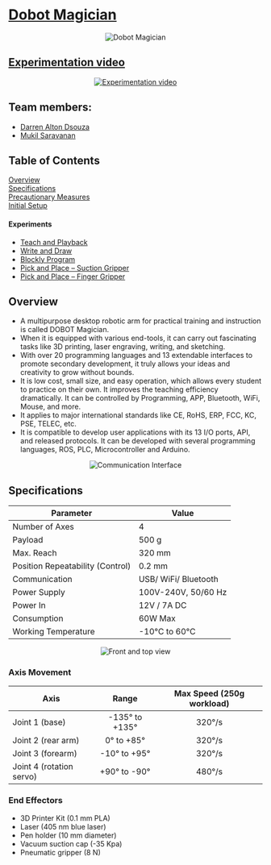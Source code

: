 # [Dobot Magician](https://en.dobot.cn/products/education/magician.html)
<p align="center">
  <img src="https://user-images.githubusercontent.com/47444101/183492350-f00ab8fe-537c-4e52-ac50-b23d57754494.png" title="Dobot Magician">
</p>

## [Experimentation video](https://youtube.com/watch?v=b8mPO83Yg0A)
<div align="center">
  <a href="https://www.youtube.com/watch?v=b8mPO83Yg0A"> <img src="https://img.youtube.com/vi/b8mPO83Yg0A/0.jpg" alt="Experimentation video"></a>
</div>

## Team members:
- [Darren Alton Dsouza](https://in.linkedin.com/in/darren-d-souza-189b251a4)
- [Mukil Saravanan](https://www.linkedin.com/in/mukil-saravanan-18800285/)

## Table of Contents  
[Overview](#overview)  
[Specifications](#specifications) <br />
[Precautionary Measures](./precautions.md) <br />
[Initial Setup](./Initial%20Setup/README.md)
#### Experiments
  - [Teach and Playback](./Teach%20and%20Playback)
  - [Write and Draw](./Write%20and%20Draw)
  - [Blockly Program](./Blockly%20Program)
  - [Pick and Place – Suction Gripper](./Pick%20and%20Place%20–%20Suction%20Gripper)
  - [Pick and Place – Finger Gripper](./Pick%20and%20Place%20–%20Finger%20Gripper)

## Overview
- A multipurpose desktop robotic arm for practical training and instruction is called DOBOT Magician. 
- When it is equipped with various end-tools, it can carry out fascinating tasks like 3D printing, laser engraving, writing, and sketching. 
- With over 20 programming languages and 13 extendable interfaces to promote secondary development, it truly allows your ideas and creativity to grow without bounds.
- It is low cost, small size, and easy operation, which allows every student to practice on their own. It improves the teaching efficiency dramatically. It can be controlled by Programming, APP, Bluetooth, WiFi, Mouse, and more.
- It applies to major international standards like CE, RoHS, ERP, FCC, KC, PSE, TELEC, etc.
- It is compatible to develop user applications with its 13 I/O ports, API, and released protocols. It can be developed with several programming languages, ROS, PLC, Microcontroller and Arduino.

<p align="center">
  <img src="https://user-images.githubusercontent.com/71221825/183623925-a160953c-3376-4b7a-a1ac-9662f4a5ed90.png" title="Communication Interface">
</p>

## Specifications

| Parameter  |  Value |
| ------------- | ------------- |
| Number of Axes  |  4  |
| Payload | 500 g  |
| Max. Reach | 320 mm  |
| Position Repeatability (Control) | 0.2 mm  |
| Communication | USB/ WiFi/ Bluetooth  |
| Power Supply| 100V-240V, 50/60 Hz  |
| Power In | 12V / 7A DC  |
| Consumption | 60W Max  |
| Working Temperature | -10°C to 60°C |

<p align="center">
  <img width="" height="" src="https://user-images.githubusercontent.com/47444101/183633548-1ee0ca18-a11a-4530-ba65-f78d573a6a04.png" title="Front and top view">
</p>

### Axis Movement

| Axis  |  Range | Max Speed (250g workload) | 
| ------------- | :-------------: | :-------------: |
| Joint 1 (base) |  -135° to +135° | 320°/s |
| Joint 2 (rear arm) |  0° to +85°| 320°/s |
| Joint 3 (forearm) | -10° to +95° | 320°/s |
| Joint 4 (rotation servo)| +90° to -90° | 480°/s |

### End Effectors
 - 3D Printer Kit (0.1 mm PLA)
 - Laser (405 nm blue laser)
 - Pen holder (10 mm diameter)
 - Vacuum suction cap (-35 Kpa)
 - Pneumatic gripper (8 N)
